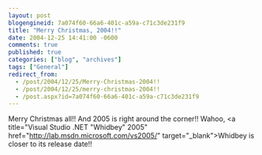 ```yaml
---
layout: post
blogengineid: 7a074f60-66a6-401c-a59a-c71c3de231f9
title: "Merry Christmas, 2004!!"
date: 2004-12-25 14:41:00 -0600
comments: true
published: true
categories: ["blog", "archives"]
tags: ["General"]
redirect_from: 
  - /post/2004/12/25/Merry-Christmas-2004!!
  - /post/2004/12/25/merry-christmas-2004!!
  - /post.aspx?id=7a074f60-66a6-401c-a59a-c71c3de231f9
---
```

<!-- more -->
Merry Christmas all!! And 2005 is right around the corner!! Wahoo, <a title="Visual Studio .NET "Whidbey" 2005" href="http://lab.msdn.microsoft.com/vs2005/" target="_blank">Whidbey</a> is closer to its release date!!
